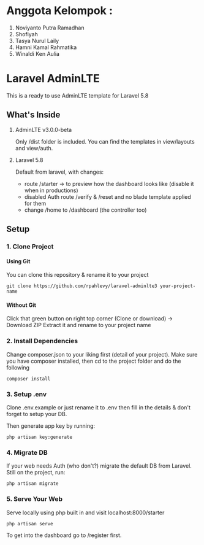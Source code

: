 # Anggota Kelompok :

1. Noviyanto Putra Ramadhan
2. Shofiyah
3. Tasya Nurul Laily
4. Hamni Kamal Rahmatika
5. Winaldi Ken Aulia

# Laravel AdminLTE

This is a ready to use AdminLTE template for Laravel 5.8

## What's Inside

1. AdminLTE v3.0.0-beta

    Only /dist folder is included. You can find the templates in view/layouts and view/auth.

2. Laravel 5.8

    Default from laravel, with changes:

    - route /starter -> to preview how the dashboard looks like (disable it when in productions)
    - disabled Auth route /verify & /reset and no blade template applied for them
    - change /home to /dashboard (the controller too)

## Setup

### 1. Clone Project

#### Using Git

You can clone this repository & rename it to your project

```
git clone https://github.com/rpahlevy/laravel-adminlte3 your-project-name
```

#### Without Git

Click that green button on right top corner (Clone or download) -> Download ZIP
Extract it and rename to your project name

### 2. Install Dependencies

Change composer.json to your liking first (detail of your project). Make sure you have composer installed, then cd to the project folder and do the following

```
composer install
```

### 3. Setup .env

Clone .env.example or just rename it to .env then fill in the details & don't forget to setup your DB.

Then generate app key by running:

```
php artisan key:generate
```

### 4. Migrate DB

If your web needs Auth (who don't?) migrate the default DB from Laravel. Still on the project, run:

```
php artisan migrate
```

### 5. Serve Your Web

Serve locally using php built in and visit localhost:8000/starter

```
php artisan serve
```

To get into the dashboard go to /register first.
